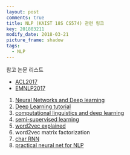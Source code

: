 ```yaml
---
layout: post
comments: true
title: NLP (KAIST 18S CS574) 관련 링크
key: 201803211
modify_date: 2018-03-21
picture_frame: shadow
tags:
  - NLP
---
```


참고 논문 리스트
- [ACL2017](https://acl2017.wordpress.com/2017/04/05/accepted-papers-and-demonstrations/)
- [EMNLP2017](http://emnlp2017.net/accepted-papers.html)

1. [Neural Networks and Deep learning](http://neuralnetworksanddeeplearning.com/index.html)
2. [Deep Learning tutorial](http://ufldl.stanford.edu/tutorial/)
3. [computational linguistics and deep learning](https://www.mitpressjournals.org/doi/pdf/10.1162/COLI_a_0023)
4. [semi-supervised learning](http://www.aclweb.org/anthology/P/P10/P10-1040.pdf)
5. [word2vec explained](https://www.cs.bgu.ac.il/~yoavg/publications/negative-sampling.pdf)
6. word2vec matrix factorization
7. [char RNN](http://karpathy.github.io/2015/05/21/rnn-effectiveness/)
8. [practical neural net for NLP](https://github.com/clab/dynet_tutorial_examples)

<!--more-->
